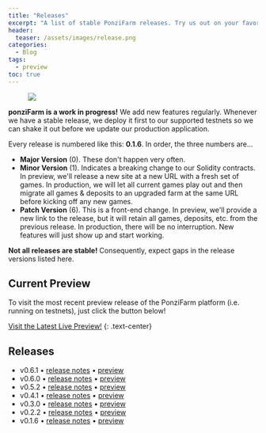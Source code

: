 ```yaml
---
title: "Releases"
excerpt: "A list of stable PonziFarm releases. Try us out on your favorite testnet!"
header:
  teaser: /assets/images/release.png
categories:
  - Blog
tags:
  - preview
toc: true
---
```


<figure class="align-left" style="margin-top: 10px; margin-bottom: 10px; width: 150px;">
    <img src="{{ site.url }}{{ site.baseurl }}/assets/images/release.png">
</figure>

**ponziFarm is a work in progress!** We add new features regularly. Whenever we have a stable release, we deploy it first to our supported testnets so we can shake it out before we update our production application.

Every release is numbered like this: **0.1.6**. In order, the three numbers are...

- **Major Version** (0). These don't happen very often.
- **Minor Version** (1). Indicates a breaking change to our Solidity contracts. In preview, we'll release a new site at a new URL with a fresh set of games. In production, we will let all current games play out and then migrate all games & deposits to an upgraded farm at the same URL before kicking off any new games.
- **Patch Version** (6). This is a front-end change. In preview, we'll provide a new link to the release, but it will retain all games, deposits, etc. from the previous release. In production, there will be no interruption. New features will just show up and start working.

**Not all releases are stable!** Consequently, expect gaps in the release versions listed here.

## Current Preview

To visit the most recent preview release of the PonziFarm platform (i.e. running on testnets), just click the button below! 

<a class="btn btn--primary btn--large" href="https://preview.ponzifarm.com" target="blank">Visit the Latest Live Preview!</a>
{:  .text-center}

## Releases

* v0.6.1 • [release notes](/blog/release-0-6-1) • [preview](https://app-git-preview-0-6-1-ponzifarm.vercel.app/)
* v0.6.0 • [release notes](/blog/release-0-6-0) • [preview](https://app-git-preview-0-6-0-ponzifarm.vercel.app/)
* v0.5.2 • [release notes](/blog/release-0-5-2) • [preview](https://app-git-preview-0-5-2-ponzifarm.vercel.app/)
* v0.4.1 • [release notes](/blog/release-0-4-1) • [preview](https://app-git-preview-0-4-1-ponzifarm.vercel.app/)
* v0.3.0 • [release notes](/blog/release-0-3-0) • [preview](https://app-git-preview-0-3-0-ponzifarm.vercel.app/)
* v0.2.2 • [release notes](/blog/release-0-2-2) • [preview](https://app-git-preview-0-2-2-ponzifarm.vercel.app/)
* v0.1.6 • [release notes](/blog/release-0-1-6) • [preview](https://app-git-preview-0-1-6-ponzifarm.vercel.app/)
